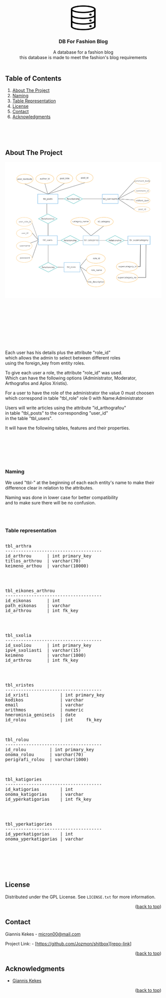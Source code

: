 <!-- PROJECT LOGO -->
<br />
<div align="center">
  <a href="https://github.com/Jozmon/ip-dec2bin-private">
    <img src="images/logo.png" alt="Logo" width="80" height="80">
  </a>

  <h3 align="center">DB For Fashion Blog</h3>

  <p align="center">
    A database for a fashion blog
    <br>
    this database is made to meet the fashion's blog requirements
    <br />
    <br />

  </p>
</div>



<!-- TABLE OF CONTENTS -->

## Table of Contents

  <ol>
    <li>
      <a href="#about-the-project">About The Project</a>
    </li>
    <li>
      <a href="#Naming">Naming</a>
    </li>
    <li>
      <a href="#Table Representation">Table Representation</a>
    </li>
    <li><a href="#license">License</a></li>
    <li><a href="#contact">Contact</a></li>
    <li><a href="#acknowledgments">Acknowledgments</a></li>
  </ol>

<br>
<br>
<br>

<!-- ABOUT THE PROJECT -->
## About The Project

![Product Name Screen Shot][product-screenshot]

<br>
<br>
<br>
<br>
<br>


<br>
<br>
<br>




Each user has his details plus the attribute "role_id" <br>
which allows the admin to select between different roles <br>
using the foreign_key from entity roles.<br>

To give each user a role, the attribute "role_id" was used.<br>
Which can have the following options (Administrator, Moderator, <br>
Arthografos and Aplos Xristis).<br>

For a user to have the role of the administrator the value 0 must choosen<br>
which correspond in table "tbl_role" role 0 with Name:Administrator<br>

Users will write articles using the attribute "id_arthografou"<br>
in table "tbl_posts" to the corresponding "user_id" <br>
in the table "tbl_users".<br>

It will have the following tables, features and their properties.<br>



<br>
<br>
<br>
<br>
<br>

### Naming

We used "tbl-" at the beginning of each each entity's name to make their<br>
difference clear in relation to the attributes.<br>

Naming was done in lower case for better compatibility<br>
and to make sure there will be no confusion.<br>

<br>
<br>

<!-- TBL_PRESENT -->
### Table representation
<pre>

tbl_arthra
-------------------------------------
id_arthrou      | int primary_key
titlos_arthrou  | varchar(70)
keimeno_arthou  | varchar(10000)
<br>


tbl_eikones_arthrou
-------------------------------------
id_eikonas      | int
path_eikonas    | varchar
id_arthrou      | int fk_key
<br>


tbl_sxolia
-------------------------------------
id_sxoliou      | int primary_key
ipv4_sxoliasti  | varchar(15)
keimeno         | varchar(1000)
id_arthrou      | int fk_key
<br>


tbl_xristes
-------------------------------------
id_xristi            | int primary_key
kodikos              | varchar
email                | varchar
arithmos             | numeric
hmerominia_geniseis  | date
id_rolou             | int     fk_key
<br>

tbl_rolou
-------------------------------------
id_rolou         | int primary_key
onoma_rolou      | varchar(70)
perigrafi_rolou  | varchar(1000)
<br>

tbl_katigories
-------------------------------------
id_katigorias        | int
onoma_katigorias     | varchar
id_yperkatigorias    | int fk_key
<br>


tbl_yperkatigories
-------------------------------------
id_yperkatigorias    | int
onoma_yperkatigorias | varchar

</pre>

<br>
<br>
<br>
<br>

<!-- LICENSE -->
## License

Distributed under the GPL License. See `LICENSE.txt` for more information.

<p align="right">(<a href="#readme-top">back to top</a>)</p>



<!-- CONTACT -->
## Contact

Giannis Kekes - micron00@mail.com

Project Link: - [https://github.com/Jozmon/shitbox][repo-link]

<p align="right">(<a href="#readme-top">back to top</a>)</p>



<!-- ACKNOWLEDGMENTS -->
## Acknowledgments

* [Giannis Kekes](micron00@mail.com)

<p align="right">(<a href="#readme-top">back to top</a>)</p>


<!-- MARKDOWN LINKS & IMAGES -->
[product-screenshot]: images/screenshot.png
[repo-link]: https://github.com/Jozmon/shitbox
